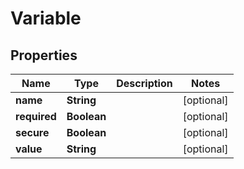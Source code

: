 
# Variable

## Properties
Name | Type | Description | Notes
------------ | ------------- | ------------- | -------------
**name** | **String** |  |  [optional]
**required** | **Boolean** |  |  [optional]
**secure** | **Boolean** |  |  [optional]
**value** | **String** |  |  [optional]



